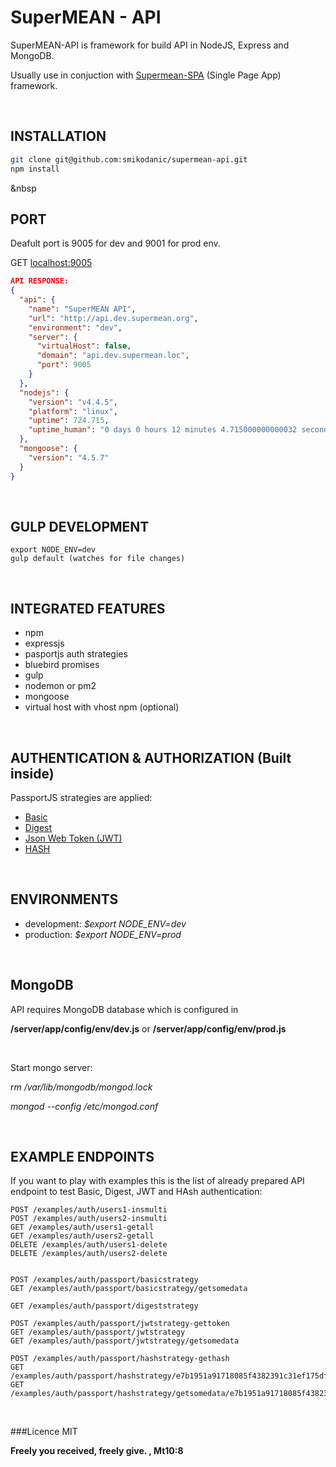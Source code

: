 # SuperMEAN - API
SuperMEAN-API is framework for build API in NodeJS, Express and MongoDB.

Usually use in conjuction with [Supermean-SPA](https://github.com/smikodanic/supermean-spa) (Single Page App) framework.

&nbsp;

## INSTALLATION
```sh
git clone git@github.com:smikodanic/supermean-api.git
npm install
```

&nbsp

## PORT
Deafult port is 9005 for dev and 9001 for prod env.

GET [localhost:9005](http://localhost:9005)

```json
API RESPONSE:
{
  "api": {
    "name": "SuperMEAN API",
    "url": "http://api.dev.supermean.org",
    "environment": "dev",
    "server": {
      "virtualHost": false,
      "domain": "api.dev.supermean.loc",
      "port": 9005
    }
  },
  "nodejs": {
    "version": "v4.4.5",
    "platform": "linux",
    "uptime": 724.715,
    "uptime_human": "0 days 0 hours 12 minutes 4.715000000000032 seconds"
  },
  "mongoose": {
    "version": "4.5.7"
  }
}
```



&nbsp;


## GULP DEVELOPMENT
```
export NODE_ENV=dev
gulp default (watches for file changes)
```


&nbsp;

## INTEGRATED FEATURES
- npm
- expressjs
- pasportjs auth strategies
- bluebird promises
- gulp
- nodemon or pm2
- mongoose
- virtual host with vhost npm (optional)

&nbsp;

## AUTHENTICATION & AUTHORIZATION (Built inside)
PassportJS strategies are applied:
- [Basic](http://passportjs.org/docs/basic-digest)
- [Digest](http://passportjs.org/docs/basic-digest)
- [Json Web Token  (JWT)](https://github.com/themikenicholson/passport-jwt)
- [HASH](https://github.com/yuri-karadzhov/passport-hash)

&nbsp;

## ENVIRONMENTS
* development: *$export NODE_ENV=dev*
* production: *$export NODE_ENV=prod*

&nbsp;

## MongoDB
API requires MongoDB database which is configured in

**/server/app/config/env/dev.js**
or
**/server/app/config/env/prod.js**

&nbsp;

Start mongo server:

*rm /var/lib/mongodb/mongod.lock*

*mongod --config /etc/mongod.conf*


&nbsp;
## EXAMPLE ENDPOINTS
If you want to play with examples this is the list of already prepared API endpoint to test Basic, Digest, JWT and HAsh authentication:
```
POST /examples/auth/users1-insmulti
POST /examples/auth/users2-insmulti
GET /examples/auth/users1-getall
GET /examples/auth/users2-getall
DELETE /examples/auth/users1-delete
DELETE /examples/auth/users2-delete


POST /examples/auth/passport/basicstrategy
GET /examples/auth/passport/basicstrategy/getsomedata

GET /examples/auth/passport/digeststrategy

POST /examples/auth/passport/jwtstrategy-gettoken
GET /examples/auth/passport/jwtstrategy
GET /examples/auth/passport/jwtstrategy/getsomedata

POST /examples/auth/passport/hashstrategy-gethash
GET /examples/auth/passport/hashstrategy/e7b1951a91718085f4382391c31ef175df72addddb
GET /examples/auth/passport/hashstrategy/getsomedata/e7b1951a91718085f4382391c31ef175df72addddb
```


&nbsp;

###Licence
MIT

**Freely you received, freely give. , Mt10:8**

&nbsp;

&nbsp;
